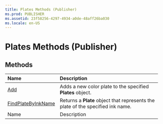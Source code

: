```yaml
---
title: Plates Methods (Publisher)
ms.prod: PUBLISHER
ms.assetid: 23f58256-4297-4934-a0de-48aff26ba030
ms.locale: en-US
---
```



# Plates Methods (Publisher)

## Methods



|**Name**|**Description**|
|:-----|:-----|
| [Add](plates.add-method-publisher.md)|Adds a new color plate to the specified  **Plates** object.|
| [FindPlateByInkName](plates.findplatebyinkname-method-publisher.md)|Returns a  **Plate** object that represents the plate of the specified ink name.|
|Name|Description|

